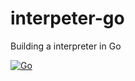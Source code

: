 # interpeter-go
Building a interpreter in Go

[![Go](https://github.com/fabianobizarro/interpreter-go/actions/workflows/go.yml/badge.svg)](https://github.com/fabianobizarro/interpreter-go/actions/workflows/go.yml)
